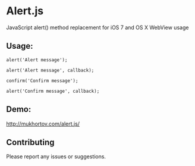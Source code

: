 Alert.js
========

JavaScript alert() method replacement for iOS 7 and OS X WebView usage

## Usage:

	alert('Alert message');

	alert('Alert message', callback);

	confirm('Confirm message');

	alert('Confirm message', callback);

## Demo:

http://mukhortov.com/alert.js/


## Contributing

Please report any issues or suggestions.
